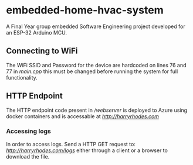 # embedded-home-hvac-system

A Final Year group embedded Software Engineering project developed for an ESP-32 Arduino MCU.

## Connecting to WiFi

The WiFi SSID and Password for the device are hardcoded on lines 76 and 77 in _main.cpp_ this must be changed before running the system for full functionality.

## HTTP Endpoint

The HTTP endpoint code present in _/webserver_ is deployed to Azure using docker containers and is accessable at *http://harryrhodes.com*

### Accessing logs

In order to access logs. Send a HTTP GET request to: *http://harryrhodes.com/logs* either through a client or a browser to download the file.
